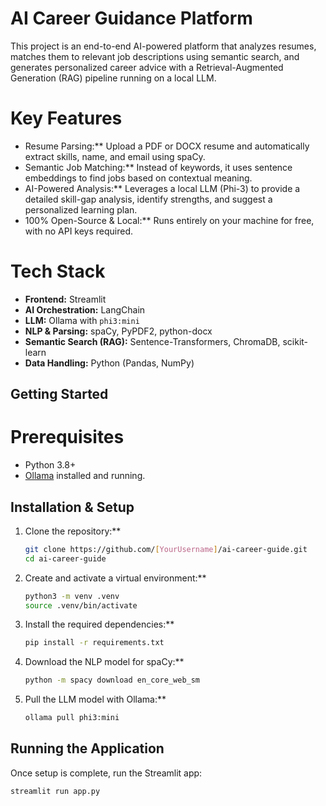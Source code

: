 # AI Career Guidance Platform

This project is an end-to-end AI-powered platform that analyzes resumes, matches them to relevant job descriptions using semantic search, and generates personalized career advice with a Retrieval-Augmented Generation (RAG) pipeline running on a local LLM.


# Key Features

- Resume Parsing:** Upload a PDF or DOCX resume and automatically extract skills, name, and email using spaCy.
- Semantic Job Matching:** Instead of keywords, it uses sentence embeddings to find jobs based on contextual meaning.
- AI-Powered Analysis:** Leverages a local LLM (Phi-3) to provide a detailed skill-gap analysis, identify strengths, and suggest a personalized learning plan.
- 100% Open-Source & Local:** Runs entirely on your machine for free, with no API keys required.

# Tech Stack

- **Frontend:** Streamlit
- **AI Orchestration:** LangChain
- **LLM:** Ollama with `phi3:mini`
- **NLP & Parsing:** spaCy, PyPDF2, python-docx
- **Semantic Search (RAG):** Sentence-Transformers, ChromaDB, scikit-learn
- **Data Handling:** Python (Pandas, NumPy)


## Getting Started ##

# Prerequisites

- Python 3.8+
- [Ollama](https://ollama.com/) installed and running.

## Installation & Setup

1.  Clone the repository:**
    ```bash
    git clone https://github.com/[YourUsername]/ai-career-guide.git
    cd ai-career-guide
    ```

2.  Create and activate a virtual environment:**
    ```bash
    python3 -m venv .venv
    source .venv/bin/activate
    ```

3.  Install the required dependencies:**
    ```bash
    pip install -r requirements.txt
    ```

4.  Download the NLP model for spaCy:**
    ```bash
    python -m spacy download en_core_web_sm
    ```

5.  Pull the LLM model with Ollama:**
    ```bash
    ollama pull phi3:mini
    ```

## Running the Application

Once setup is complete, run the Streamlit app:
```bash
streamlit run app.py
```
